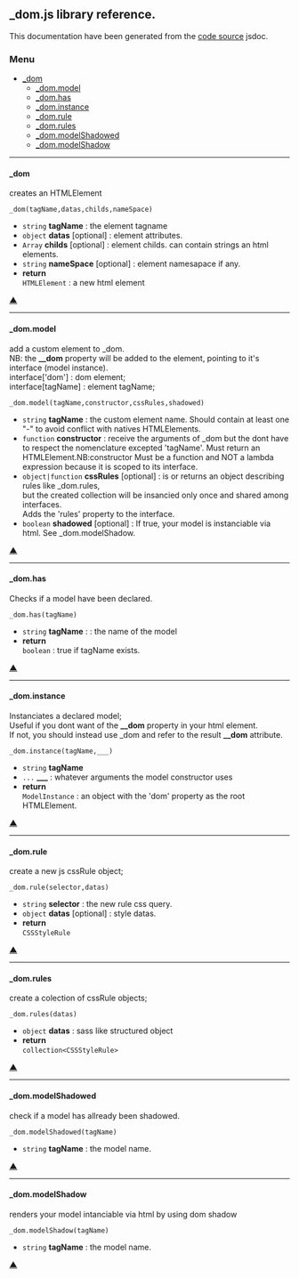 
## **_dom.js** library reference.

This documentation have been generated from the [code source](_dom.master.js) jsdoc.


### <a name='main_menu'></a> Menu


+ [_dom](#tgt__dom)
	+ [_dom.model](#tgt__dom.model)
	+ [_dom.has](#tgt__dom.has)
	+ [_dom.instance](#tgt__dom.instance)
	+ [_dom.rule](#tgt__dom.rule)
	+ [_dom.rules](#tgt__dom.rules)
	+ [_dom.modelShadowed](#tgt__dom.modelShadowed)
	+ [_dom.modelShadow](#tgt__dom.modelShadow)

<hr/>

#### <a name="tgt__dom"></a> _dom


 creates an HTMLElement


`_dom(tagName,datas,childs,nameSpace)`
+ `string` **tagName** : the element tagname
+ `object` **datas** [optional] : element attributes.
+ `Array` **childs** [optional] : element childs. can contain strings an html elements.
+ `string` **nameSpace** [optional] : element namesapace if any.
+ **return**<br/> `HTMLElement` : a new html element

[▲](#main_menu)

<hr/>

#### <a name="tgt__dom.model"></a> _dom.model


 add a custom element to _dom.<br/> NB: the **__dom** property will be added to the element, pointing to it's interface (model instance).<br/> interface['dom'] : dom element;<br/> interface[tagName] : element tagName;


`_dom.model(tagName,constructor,cssRules,shadowed)`
+ `string` **tagName** : the custom element name. Should contain at least one "-" to avoid conflict with natives HTMLElements.
+ `function` **constructor** : receive the arguments of _dom but the dont have to respect the nomenclature excepted 'tagName'. Must return an HTMLElement.NB:constructor Must be a function and NOT a lambda expression because it is scoped to its interface.
+ `object|function` **cssRules** [optional] : is or returns an object describing rules like _dom.rules,<br/>but the created collection will be insancied only once and shared among interfaces.<br/>Adds the 'rules' property to the interface.
+ `boolean` **shadowed** [optional] : If true, your model is instanciable via html. See _dom.modelShadow.

[▲](#main_menu)

<hr/>

#### <a name="tgt__dom.has"></a> _dom.has


Checks if a model have been declared.


`_dom.has(tagName)`
+ `string` **tagName** : : the name of the model
+ **return**<br/> `boolean` : true if tagName exists.

[▲](#main_menu)

<hr/>

#### <a name="tgt__dom.instance"></a> _dom.instance


 Instanciates a declared model;<br/> Useful if you dont want of the **__dom** property in your html element.<br/> If not, you should instead use _dom and refer to the result **__dom** attribute.


`_dom.instance(tagName,___)`
+ `string` **tagName**
+ `...` **___** : whatever arguments the model constructor uses
+ **return**<br/> `ModelInstance` : an object with the 'dom' property as the root HTMLElement.

[▲](#main_menu)

<hr/>

#### <a name="tgt__dom.rule"></a> _dom.rule


 create a new js cssRule object;


`_dom.rule(selector,datas)`
+ `string` **selector** : the new rule css query.
+ `object` **datas** [optional] : style datas.
+ **return**<br/> `CSSStyleRule`

[▲](#main_menu)

<hr/>

#### <a name="tgt__dom.rules"></a> _dom.rules


 create a colection of cssRule objects;


`_dom.rules(datas)`
+ `object` **datas** : sass like structured object
+ **return**<br/> `collection<CSSStyleRule>`

[▲](#main_menu)

<hr/>

#### <a name="tgt__dom.modelShadowed"></a> _dom.modelShadowed


check if a model has allready been shadowed.


`_dom.modelShadowed(tagName)`
+ `string` **tagName** : the model name.

[▲](#main_menu)

<hr/>

#### <a name="tgt__dom.modelShadow"></a> _dom.modelShadow


renders your model intanciable via html by using dom shadow


`_dom.modelShadow(tagName)`
+ `string` **tagName** : the model name.

[▲](#main_menu)
